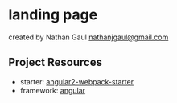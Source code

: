 # landing page

created by Nathan Gaul <nathanjgaul@gmail.com>

## Project Resources

- starter: [angular2-webpack-starter](https://github.com/Infining/landing-page/issues)
- framework: [angular](https://github.com/angular/angular)
